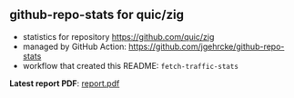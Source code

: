 ## github-repo-stats for quic/zig

- statistics for repository https://github.com/quic/zig
- managed by GitHub Action: https://github.com/jgehrcke/github-repo-stats
- workflow that created this README: `fetch-traffic-stats`

**Latest report PDF**: [report.pdf](https://github.com/njjetha/System-Design/raw/github-repo-stats/quic/zig/latest-report/report.pdf)

